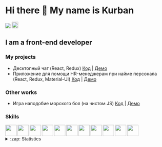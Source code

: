# <b>Hi there 👋 My name is Kurban</b> 

![](https://komarev.com/ghpvc/?username=kurban-b) <img  height='20px' src='https://www.codewars.com/users/Kurban95/badges/micro'>

## I am a front-end developer 

### My projects

* Десктопный чат (React, Redux) <a href='https://github.com/kurban-b/react-chat'>Код</a> | <a href='https://react-chat-desk.herokuapp.com/'>Демо</a>
* Приложение для помощи HR-менеджерам при найме персонала (React, Redux, Material-UI) <a href='https://github.com/kurban-b/recruit-app'>Код</a> | <a href='https://whispering-sierra-58363.herokuapp.com'>Демо</a>

### Other works

* Игра наподобие морского боя (на чистом JS) <a href='https://github.com/kurban-b/sea-battle-game'>Код</a> | <a href='https://kurban-b.github.io/game-sea-battle/'>Демо</a>

### Skills 
<img align='left' height='35px' src="https://img.icons8.com/color/48/000000/html-5--v1.png"/>
<img align='left' height='35px' src="https://img.icons8.com/color/48/000000/css3.png"/>
<img align='left' height='35px' src="https://img.icons8.com/color/48/000000/javascript.png"/>
<img align='left' height='35px' src="https://cdn.worldvectorlogo.com/logos/react-2.svg"/>
<img align='left' height='35px' src="https://img.icons8.com/color/48/000000/redux.png"/>
<img align='left' height='35px' src="https://img.icons8.com/color/48/000000/sass.png"/>
<img align='left' height='35px' src='https://cdn.worldvectorlogo.com/logos/bootstrap-4.svg'>
<img align='left' height='35px' src='https://cdn.worldvectorlogo.com/logos/redux-saga.svg'>
<img align='left' height='35px' src="https://cdn.worldvectorlogo.com/logos/nodejs-1.svg"/>
<img align='left' height='35px' src='https://cdn.worldvectorlogo.com/logos/git-icon.svg'>
<img height='35px' src='https://cdn.worldvectorlogo.com/logos/material-ui-1.svg'>

<br>

<details>
    <summary>:zap: Statistics</summary>
    <br/>
    <img width='450px' src='https://github-readme-stats.vercel.app/api?username=kurban-b&show_icons=true' />
    <br/>
    <img width='450px' src='https://github-readme-stats.vercel.app/api/top-langs/?username=kurban-b&layout=compact' />
</details>
